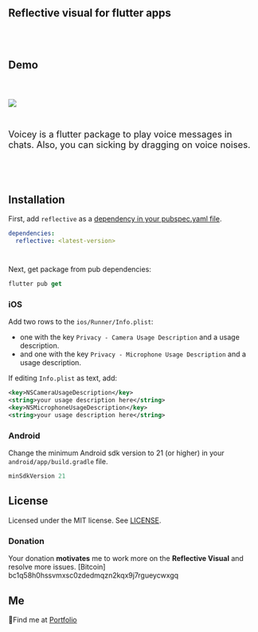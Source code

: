 <!--
This README describes the package. If you publish this package to pub.dev,
this README's contents appear on the landing page for your package.

For information about how to write a good package README, see the guide for
[writing package pages](https://dart.dev/guides/libraries/writing-package-pages).

For general information about developing packages, see the Dart guide for
[creating packages](https://dart.dev/guides/libraries/create-library-packages)
and the Flutter guide for
[developing packages and plugins](https://flutter.dev/developing-packages).
-->

## Reflective visual for flutter apps

<div style="height:32px;"></div>

## Demo

<div style="height:24px;"></div>

![](voice_message_intro.gif)

<div style="height:12px;"></div>
<p style="font-size: 18px"/>
Voicey is a flutter package to play voice messages in chats. Also, you can sicking by dragging on voice noises.
</p>


<div style="height:40px;"></div>

## Installation

First, add `reflective` as a [dependency in your pubspec.yaml file](https://flutter.dev/using-packages/).

```yml
dependencies:
  reflective: <latest-version>
```
<div style="height:12px;"></div>

Next, get package from pub dependencies:
```dart
flutter pub get
```

### iOS

Add two rows to the `ios/Runner/Info.plist`:

* one with the key `Privacy - Camera Usage Description` and a usage description.
* and one with the key `Privacy - Microphone Usage Description` and a usage description.

If editing `Info.plist` as text, add:

```xml
<key>NSCameraUsageDescription</key>
<string>your usage description here</string>
<key>NSMicrophoneUsageDescription</key>
<string>your usage description here</string>
```

### Android

Change the minimum Android sdk version to 21 (or higher) in your `android/app/build.gradle` file.

```groovy
minSdkVersion 21
```



## License

Licensed under the MIT license. See [LICENSE](https://github.com/mehranshoqi/voice_message_player/blob/master/LICENSE "LICENSE").

<!-- ## Donation

[![Donate with Ripple](https://en.cryptobadges.io/badge/big/r3EazHwqTd7ifeCJj5gm3xdRna71vwmhwp)](https://en.cryptobadges.io/donate/r3EazHwqTd7ifeCJj5gm3xdRna71vwmhwp) -->

### Donation
Your donation **motivates** me to work more on the **Reflective Visual** and resolve more issues.
[Bitcoin]
bc1q58h0hssvmxsc0zdedmqzn2kqx9j7rgueycwxgq


## Me

:pushpin:Find me at [Portfolio](https://portfolio-3dl.pages.dev/)




